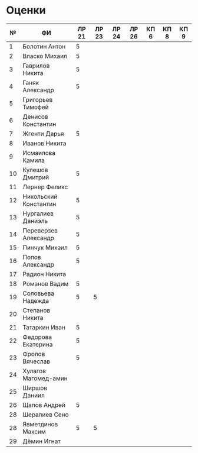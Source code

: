 # Оценки
| №  | ФИ                    | ЛР 21 | ЛР 23 | ЛР 24 | ЛР 26 | КП 6  | КП 8  | КП 9  |
|----|-----------------------|-------|-------|-------|-------|-------|-------|-------|
| 1  | Болотин Антон         |   5   |       |       |       |       |       |       |
| 2  | Власко Михаил         |   5   |       |       |       |       |       |       |
| 3  | Гаврилов Никита       |   5   |       |       |       |       |       |       |
| 4  | Ганяк Александр       |   5   |       |       |       |       |       |       |
| 5  | Григорьев Тимофей     |       |       |       |       |       |       |       |
| 6  | Денисов Константин    |       |       |       |       |       |       |       |
| 7  | Жгенти Дарья          |   5   |       |       |       |       |       |       |
| 8  | Иванов Никита         |       |       |       |       |       |       |       |
| 9  | Исмаилова Камила      |       |       |       |       |       |       |       |
| 10 | Кулешов Дмитрий       |   5   |       |       |       |       |       |       |
| 11 | Лернер Феликс         |       |       |       |       |       |       |       |
| 12 | Никольский Константин |   5   |       |       |       |       |       |       |
| 13 | Нургалиев  Даниэль    |   5   |       |       |       |       |       |       |
| 14 | Переверзев Александр  |   5   |       |       |       |       |       |       |
| 15 | Пинчук Михаил         |   5   |       |       |       |       |       |       |
| 16 | Попов Александр       |   5   |       |       |       |       |       |       |
| 17 | Радион Никита         |       |       |       |       |       |       |       |
| 18 | Романов Вадим         |   5   |       |       |       |       |       |       |
| 19 | Соловьева Надежда     |   5   |   5   |       |       |       |       |       |
| 20 | Степанов Никита       |       |       |       |       |       |       |       |
| 21 | Татаркин Иван         |   5   |       |       |       |       |       |       |
| 22 | Федорова Екатерина    |   5   |       |       |       |       |       |       |
| 23 | Фролов Вячеслав       |   5   |       |       |       |       |       |       |
| 24 | Хулагов Магомед-амин  |       |       |       |       |       |       |       |
| 25 | Ширшов Даниил         |       |       |       |       |       |       |       |
| 26 | Щапов Андрей          |   5   |       |       |       |       |       |       |
| 28 | Шералиев Сено         |       |       |       |       |       |       |       |
| 28 | Явметдинов Максим     |   5   |   5   |       |       |       |       |       |
| 29 | Дёмин Игнат           |       |       |       |       |       |       |       |
